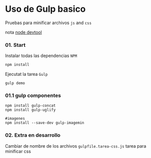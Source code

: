# Uso de Gulp basico
Pruebas para minificar archivos `js` and `css`

nota [node devtool](https://github.com/enlacee/devtool/blob/master/developer/javascript/node/gulp.md)

### 01. Start

Instalar todas las dependencias `NPM`

``` bash
npm install
```

Ejecutat la tarea `Gulp`

	gulp demo


### 01.1 gulp componentes

	npm install gulp-concat
	npm install gulp-uglify
	
	#imagenes
	npm install --save-dev gulp-imagemin


### 02. Extra en desarrollo

Cambiar de nombre de los archivos
`gulpfile.tarea-css.js` tarea para minificar css


